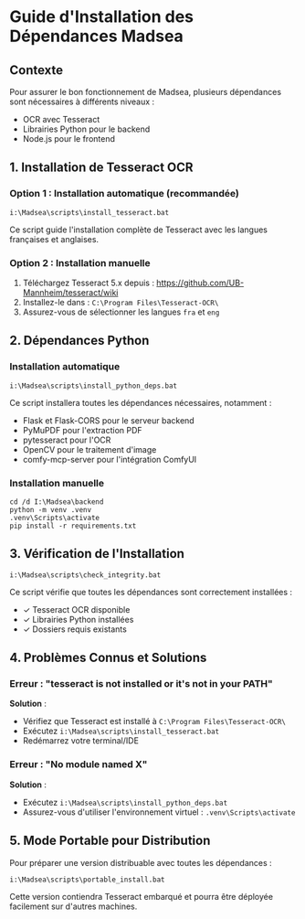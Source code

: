 # Guide d'Installation des Dépendances Madsea

## Contexte
Pour assurer le bon fonctionnement de Madsea, plusieurs dépendances sont nécessaires à différents niveaux :
- OCR avec Tesseract
- Librairies Python pour le backend
- Node.js pour le frontend

## 1. Installation de Tesseract OCR

### Option 1 : Installation automatique (recommandée)

```batch
i:\Madsea\scripts\install_tesseract.bat
```

Ce script guide l'installation complète de Tesseract avec les langues françaises et anglaises.

### Option 2 : Installation manuelle

1. Téléchargez Tesseract 5.x depuis : https://github.com/UB-Mannheim/tesseract/wiki
2. Installez-le dans : `C:\Program Files\Tesseract-OCR\`
3. Assurez-vous de sélectionner les langues `fra` et `eng`

## 2. Dépendances Python

### Installation automatique
```batch
i:\Madsea\scripts\install_python_deps.bat
```

Ce script installera toutes les dépendances nécessaires, notamment :
- Flask et Flask-CORS pour le serveur backend
- PyMuPDF pour l'extraction PDF
- pytesseract pour l'OCR
- OpenCV pour le traitement d'image
- comfy-mcp-server pour l'intégration ComfyUI

### Installation manuelle
```batch
cd /d I:\Madsea\backend
python -m venv .venv
.venv\Scripts\activate
pip install -r requirements.txt
```

## 3. Vérification de l'Installation

```batch
i:\Madsea\scripts\check_integrity.bat
```

Ce script vérifie que toutes les dépendances sont correctement installées :
- ✓ Tesseract OCR disponible
- ✓ Librairies Python installées
- ✓ Dossiers requis existants

## 4. Problèmes Connus et Solutions

### Erreur : "tesseract is not installed or it's not in your PATH"
**Solution** :
- Vérifiez que Tesseract est installé à `C:\Program Files\Tesseract-OCR\`
- Exécutez `i:\Madsea\scripts\install_tesseract.bat`
- Redémarrez votre terminal/IDE

### Erreur : "No module named X"
**Solution** :
- Exécutez `i:\Madsea\scripts\install_python_deps.bat`
- Assurez-vous d'utiliser l'environnement virtuel : `.venv\Scripts\activate`

## 5. Mode Portable pour Distribution

Pour préparer une version distribuable avec toutes les dépendances :
```batch
i:\Madsea\scripts\portable_install.bat
```

Cette version contiendra Tesseract embarqué et pourra être déployée facilement sur d'autres machines.